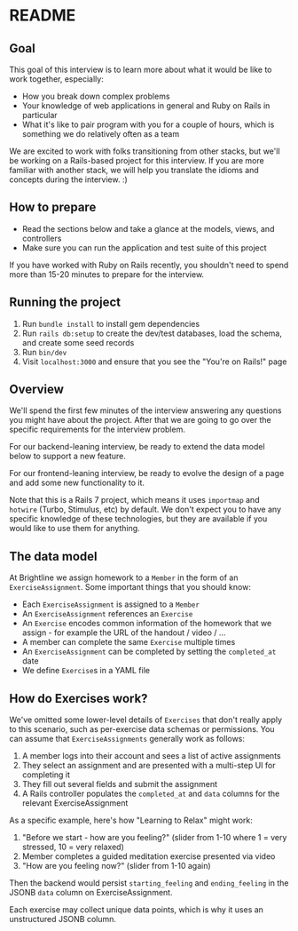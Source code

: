 # README

## Goal

This goal of this interview is to learn more about what it would be like to work together, especially:

- How you break down complex problems
- Your knowledge of web applications in general and Ruby on Rails in particular
- What it's like to pair program with you for a couple of hours, which is something we do relatively often as a team

We are excited to work with folks transitioning from other stacks, but we'll be working on a Rails-based project for this interview. If you are more familiar with another stack, we will help you translate the idioms and concepts during the interview. :)

## How to prepare

- Read the sections below and take a glance at the models, views, and controllers
- Make sure you can run the application and test suite of this project

If you have worked with Ruby on Rails recently, you shouldn't need to spend more than 15-20 minutes to prepare for the interview.

## Running the project

1. Run `bundle install` to install gem dependencies
2. Run `rails db:setup` to create the dev/test databases, load the schema, and create some seed records
3. Run `bin/dev`
4. Visit `localhost:3000` and ensure that you see the "You're on Rails!" page

## Overview

We'll spend the first few minutes of the interview answering any questions you might have about the project. After that we are going to go over the specific requirements for the interview problem.

For our backend-leaning interview, be ready to extend the data model below to support a new feature.

For our frontend-leaning interview, be ready to evolve the design of a page and add some new functionality to it.

Note that this is a Rails 7 project, which means it uses `importmap` and `hotwire` (Turbo, Stimulus, etc) by default. We don't expect you to have any specific knowledge of these technologies, but they are available if you would like to use them for anything.

## The data model

At Brightline we assign homework to a `Member` in the form of an `ExerciseAssignment`. Some important things that you should know:

- Each `ExerciseAssignment` is assigned to a `Member`
- An `ExerciseAssignment` references an `Exercise`
- An `Exercise` encodes common information of the homework that we assign - for example the URL of the handout / video / ...
- A member can complete the same `Exercise` multiple times
- An `ExerciseAssignment` can be completed by setting the `completed_at` date
- We define `Exercise`s in a YAML file

## How do Exercises work?

We've omitted some lower-level details of `Exercises` that don't really apply to this scenario, such as per-exercise data schemas or permissions. You can assume that `ExerciseAssignments` generally work as follows:

1. A member logs into their account and sees a list of active assignments
2. They select an assignment and are presented with a multi-step UI for completing it
3. They fill out several fields and submit the assignment
4. A Rails controller populates the `completed_at` and `data` columns for the relevant ExerciseAssignment

As a specific example, here's how "Learning to Relax" might work:

1. "Before we start - how are you feeling?" (slider from 1-10 where 1 = very stressed, 10 = very relaxed)
2. Member completes a guided meditation exercise presented via video
3. "How are you feeling now?" (slider from 1-10 again)

Then the backend would persist `starting_feeling` and `ending_feeling` in the JSONB `data`
column on ExerciseAssignment.

Each exercise may collect unique data points, which is why it uses an unstructured JSONB column.

